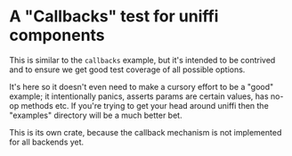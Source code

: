 # A "Callbacks" test for uniffi components

This is similar to the `callbacks` example, but it's intended to be contrived and to
ensure we get good test coverage of all possible options.

It's here so it doesn't even need to make a cursory effort to be a "good"
example; it intentionally panics, asserts params are certain values, has
no-op methods etc. If you're trying to get your head around uniffi then the
"examples" directory will be a much better bet.

This is its own crate, because the callback mechanism is not implemented for all backends yet.
